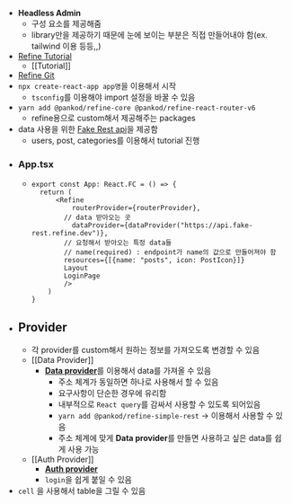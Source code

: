 - **Headless Admin**
	- 구성 요소를 제공해줌
	- library만을 제공하기 때문에 눈에 보이는 부분은 직접 만들어내야 함(ex. tailwind 이용 등등,,)
- [Refine Tutorial](https://refine.dev/docs/tutorials/headless-tutorial/)
	- [[Tutorial]]
- [Refine Git](https://github.com/refinedev/refine)
- `npx create-react-app app명`을 이용해서 시작
	- `tsconfig`를 이용해야 import 설정을 바꿀 수 있음
- `yarn add @pankod/refine-core @pankod/refine-react-router-v6`
	- refine용으로 custom해서 제공해주는 packages
- data 사용을 위한 [Fake Rest api](https://api.fake-rest.refine.dev/)을 제공함
	- users, post, categories를 이용해서 tutorial 진행
- ### App.tsx
	- ```tsx
	  export const App: React.FC = () => {
	  	return (
	        <Refine
	        	routerProvider={routerProvider},
	          // data 받아오는 곳
	        	dataProvider={dataProvider("https://api.fake-rest.refine.dev")},
	          // 요청해서 받아오는 특정 data들
	          // name(required) : endpoint가 name의 값으로 만들어져야 함
	          resources={[{name: "posts", icon: PostIcon}]}
	          Layout
	          LoginPage
	          />
	      )
	  }
	  ```
- ## Provider
	- 각 provider를 custom해서 원하는 정보를 가져오도록 변경할 수 있음
	- [[Data Provider]]
		- [**Data provider**](https://refine.dev/docs/tutorials/headless-tutorial/#using-a-dataprovider)를 이용해서 data를 가져올 수 있음
			- 주소 체계가 동일하면 하나로 사용해서 할 수 있음
			- 요구사항이 단순한 경우에 유리함
			- 내부적으로 `React query`를 감싸서 사용할 수 있도록 되어있음
			- `yarn add @pankod/refine-simple-rest` -> 이용해서 사용할 수 있음
			- 주소 체계에 맞게 **Data provider**를 만들면 사용하고 싶은 data를 쉽게 사용 가능
	- [[Auth Provider]]
		- [**Auth provider**](https://refine.dev/docs/api-reference/core/providers/auth-provider/)
		- `login`을 쉽게 붙일 수 있음
- `cell` 을 사용해서 table을 그릴 수 있음